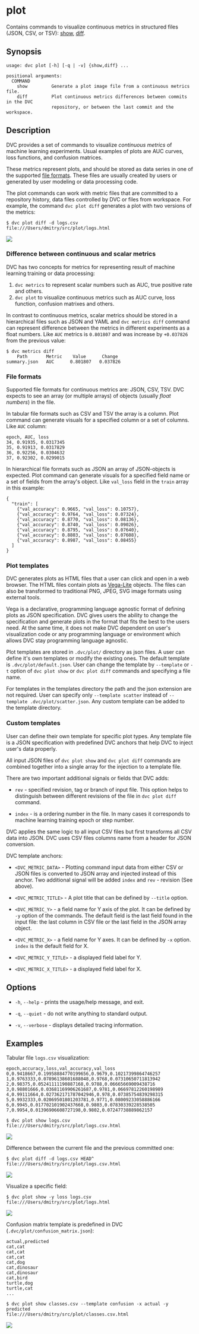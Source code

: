 # plot

Contains commands to visualize continuous metrics in structured files (JSON,
CSV, or TSV): [show](/doc/command-reference/plot/show),
[diff](/doc/command-reference/plot/diff).

## Synopsis

```usage
usage: dvc plot [-h] [-q | -v] {show,diff} ...

positional arguments:
  COMMAND
    show         Generate a plot image file from a continuous metrics file.
    diff         Plot continuous metrics differences between commits in the DVC
                 repository, or between the last commit and the workspace.
```

## Description

DVC provides a set of commands to visualize _continuous metrics_ of machine
learning experiments. Usual examples of plots are AUC curves, loss functions,
and confusion matrices.

These metrics represent plots, and should be stored as data series in one of the
supported [file formats](#file-formats). These files are usually created by
users or generated by user modeling or data processing code.

The plot commands can work with metric files that are committed to a repository
history, data files controlled by DVC or files from workspace. For example, the
command `dvc plot diff` generates a plot with two versions of the metrics:

```dvc
$ dvc plot diff -d logs.csv
file:///Users/dmitry/src/plot/logs.html
```

![](/img/plot_auc.svg)

### Difference between continuous and scalar metrics

DVC has two concepts for metrics for representing result of machine learning
training or data processing:

1. `dvc metrics` to represent scalar numbers such as AUC, true positive rate and
   others.
2. `dvc plot` to visualize continuous metrics such as AUC curve, loss function,
   confusion matrixes and others.

In contrast to continuous metrics, scalar metrics should be stored in a
hierarchical files such as JSON and YAML and `dvc metrics diff` command can
represent difference between the metrics in different experiments as a float
numbers. Like `AUC` metrics is `0.801807` and was increase by `+0.037826` from
the previous value:

```dvc
$ dvc metrics diff
    Path       Metric    Value      Change
summary.json   AUC      0.801807   0.037826
```

### File formats

Supported file formats for continuous metrics are: JSON, CSV, TSV. DVC expects
to see an array (or multiple arrays) of objects (usually _float numbers_) in the
file.

In tabular file formats such as CSV and TSV the array is a column. Plot command
can generate visuals for a specified column or a set of columns. Like `AUC`
column:

```
epoch, AUC, loss
34, 0.91935, 0.0317345
35, 0.91913, 0.0317829
36, 0.92256, 0.0304632
37, 0.92302, 0.0299015
```

In hierarchical file formats such as JSON an array of JSON-objects is expected.
Plot command can generate visuals for a specified field name or a set of fields
from the array's object. Like `val_loss` field in the `train` array in this
example:

```
{
  "train": [
    {"val_accuracy": 0.9665, "val_loss": 0.10757},
    {"val_accuracy": 0.9764, "val_loss": 0.07324},
    {"val_accuracy": 0.8770, "val_loss": 0.08136},
    {"val_accuracy": 0.8740, "val_loss": 0.09026},
    {"val_accuracy": 0.8795, "val_loss": 0.07640},
    {"val_accuracy": 0.8803, "val_loss": 0.07608},
    {"val_accuracy": 0.8987, "val_loss": 0.08455}
  ]
}
```

### Plot templates

DVC generates plots as HTML files that a user can click and open in a web
browser. The HTML files contain plots as [Vega-Lite](https://vega.github.io/)
objects. The files can also be transformed to traditional PNG, JPEG, SVG image
formats using external tools.

Vega is a declarative, programming language agnostic format of defining plots as
JSON specification. DVC gives users the ability to change the specification and
generate plots in the format that fits the best to the users need. At the same
time, it does not make DVC dependent on user's visualization code or any
programming language or environment which allows DVC stay programming language
agnostic.

Plot templates are stored in `.dvc/plot/` directory as json files. A user can
define it's own templates or modify the existing ones. The default template is
`.dvc/plot/default.json`. User can change the template by `--template` or `-t`
option of `dvc plot show` or `dvc plot diff` commands and specifying a file
name.

For templates in the templates directory the path and the json extension are not
required. User can specify only `--template scatter` instead of
`--template .dvc/plot/scatter.json`. Any custom template can be added to the
template directory.

### Custom templates

User can define their own template for specific plot types. Any template file is
a JSON specification with predefined DVC anchors that help DVC to inject user's
data properly.

All input JSON files of `dvc plot show` and `dvc plot diff` commands are
combined together into a single array for the injection to a template file.

There are two important additional signals or fields that DVC adds:

- `rev` - specified revision, tag or branch of input file. This option helps to
  distinguish between different revisions of the file in `dvc plot diff`
  command.

- `index` - is a ordering number in the file. In many cases it corresponds to
  machine learning training epoch or step number.

DVC applies the same logic to all input CSV files but first transforms all CSV
data into JSON. DVC uses CSV files columns name from a header for JSON
conversion.

DVC template anchors:

- `<DVC_METRIC_DATA>` - Plotting command input data from either CSV or JSON
  files is converted to JSON array and injected instead of this anchor. Two
  additional signal will be added `index` and `rev` - revision (See above).

- `<DVC_METRIC_TITLE>` - A plot title that can be defined by `--title` option.

- `<DVC_METRIC_Y>` - a field name for Y axis of the plot. It can be defined by
  `-y` option of the commands. The default field is the last field found in the
  input file: the last column in CSV file or the last field in the JSON array
  object.

- `<DVC_METRIC_X>` - a field name for Y axes. It can be defined by `-x` option.
  `index` is the default field for X.

- `<DVC_METRIC_Y_TITLE>` - a displayed field label for Y.

- `<DVC_METRIC_X_TITLE>` - a displayed field label for X.

## Options

- `-h`, `--help` - prints the usage/help message, and exit.

- `-q`, `--quiet` - do not write anything to standard output.

- `-v`, `--verbose` - displays detailed tracing information.

## Examples

Tabular file `logs.csv` visualization:

```
epoch,accuracy,loss,val_accuracy,val_loss
0,0.9418667,0.19958884770199656,0.9679,0.10217399864746257
1,0.9763333,0.07896138601688048,0.9768,0.07310650711813942
2,0.98375,0.05241111190887168,0.9788,0.06665669009438716
3,0.98801666,0.03681169906261687,0.9781,0.06697812260198989
4,0.99111664,0.027362171787042946,0.978,0.07385754839298315
5,0.9932333,0.02069501801203781,0.9771,0.08009233058886166
6,0.9945,0.017702101902437668,0.9803,0.07830339228538505
7,0.9954,0.01396906608727198,0.9802,0.07247738889862157
```

```dvc
$ dvc plot show logs.csv
file:///Users/dmitry/src/plot/logs.csv.html
```

![](/img/plot_show.svg)

Difference between the current file and the previous committed one:

```dvc
$ dvc plot diff -d logs.csv HEAD^
file:///Users/dmitry/src/plot/logs.csv.html
```

![](/img/plot_diff.svg)

Visualize a specific field:

```dvc
$ dvc plot show -y loss logs.csv
file:///Users/dmitry/src/plot/logs.html
```

![](/img/plot_show_field.svg)

Confusion matrix template is predefined in DVC
(`.dvc/plot/confusion_matrix.json`):

```csv
actual,predicted
cat,cat
cat,cat
cat,cat
cat,dog
cat,dinosaur
cat,dinosaur
cat,bird
turtle,dog
turtle,cat
...
```

```dvc
$ dvc plot show classes.csv --template confusion -x actual -y predicted
file:///Users/dmitry/src/plot/classes.csv.html
```

![](/img/plot_show_confusion.svg)
